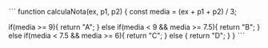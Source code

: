 ˋˋˋ
function calculaNota(ex, p1, p2) {
  const media = (ex + p1 + p2) / 3;
  
  if(media >= 9){
    return "A";
  } else if(media < 9 && media >= 7.5){
    return "B";
  } else if(media < 7.5 && media >= 6){
    return "C";
  } else {
    return "D";
  }
}
ˋˋˋ
